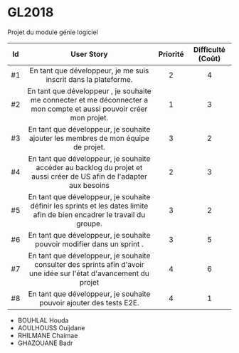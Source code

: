 # GL2018
Projet du module génie logiciel




| Id |      User Story      |  Priorité |  Difficulté (Coût) |
|:--:|:----------------------------------------------------------------------------:|:-:|:-:|
| #1 | En tant que développeur, je me suis inscrit dans la plateforme. | 2 | 4 |
| #2 | En tant que développeur , je souhaite me connecter et me déconnecter a mon compte et aussi pouvoir créer mon projet.| 1 | 3 |
| #3 | En tant que développeur, je souhaite ajouter les membres de mon équipe de projet.  | 3 | 2 | 
| #4 | En tant que développeur, je souhaite accéder au backlog du projet et aussi créer de US afin de l'adapter aux besoins | 2 | 3 | 
| #5 | En tant que développeur, je souhaite définir les sprints et les dates limite afin de bien encadrer le travail du groupe. | 3 | 2 | 
| #6 | En tant que développeur, je souhaite pouvoir modifier dans un sprint . | 3 | 5 |
| #7 | En tant que développeur, je souhaite consulter des sprints afin d'avoir une idée sur l'état d'avancement du projet| 4 | 6 |  
| #8 | En tant que développeur, je souhaite pouvoir ajouter des tests E2E. | 4 | 1 | 







* BOUHLAL Houda
* AOULHOUSS Ouijdane
* RHILMANE Chaimae
* GHAZOUANE Badr

